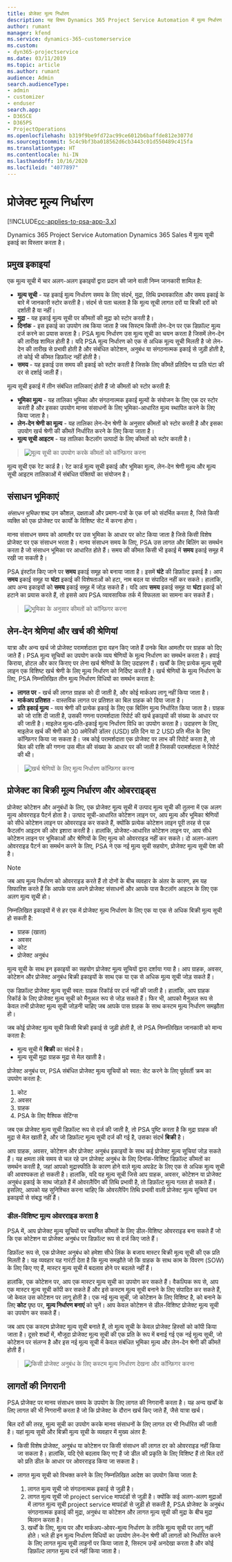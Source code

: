 ```yaml
---
title: प्रोजेक्ट मूल्य निर्धारण
description: यह विषय Dynamics 365 Project Service Automation में मूल्य निर्धारण कैसे काम करता है, के बारे में जानकारी प्रदान करता है।
author: rumant
manager: kfend
ms.service: dynamics-365-customerservice
ms.custom:
- dyn365-projectservice
ms.date: 03/11/2019
ms.topic: article
ms.author: rumant
audience: Admin
search.audienceType:
- admin
- customizer
- enduser
search.app:
- D365CE
- D365PS
- ProjectOperations
ms.openlocfilehash: b319f9be9fd72ac99ce6012b6baffde812e3077d
ms.sourcegitcommit: 5c4c9bf3ba018562d6cb3443c01d550489c415fa
ms.translationtype: HT
ms.contentlocale: hi-IN
ms.lasthandoff: 10/16/2020
ms.locfileid: "4077897"
---
```

# <a name="project-pricing"></a>प्रोजेक्ट मूल्य निर्धारण 

[!INCLUDE[cc-applies-to-psa-app-3.x](../includes/cc-applies-to-psa-app-3x.md)]

Dynamics 365 Project Service Automation Dynamics 365 Sales में मूल्य सूची इकाई का विस्तार करता है। 

## <a name="key-entities"></a>प्रमुख इकाइयां

एक मूल्य सूची में चार अलग-अलग इकाइयों द्वारा प्रदान की जाने वाली निम्न जानकारी शामिल है:

- **मूल्य सूची** - यह इकाई मूल्य निर्धारण समय के लिए संदर्भ, मुद्रा, तिथि प्रभावकारिता और समय इकाई के बारे में जानकारी स्टोर करती है। संदर्भ से पता चलता है कि मूल्य सूची लागत दरों या बिक्री दरों को दर्शाती है या नहीं। 
- **मुद्रा** - यह इकाई मूल्य सूची पर कीमतों की मुद्रा को स्टोर करती है। 
- **दिनांक** - इस इकाई का उपयोग तब किया जाता है जब सिस्टम किसी लेन-देन पर एक डिफ़ॉल्ट मूल्य दर्ज करने का प्रयास करता है। PSA मूल्य निर्धारण उस मूल्य सूची का चयन करता है जिसमें लेन-देन की तारीख शामिल होती है। यदि PSA मूल्य निर्धारण को एक से अधिक मूल्य सूची मिलती है जो लेन-देन की तारीख से प्रभावी होती है और संबंधित कोटेशन, अनुबंध या संगठनात्मक इकाई से जुड़ी होती है, तो कोई भी कीमत डिफ़ॉल्ट नहीं होती है। 
- **समय** - यह इकाई उस समय की इकाई को स्टोर करती है जिसके लिए कीमतें प्रतिदिन या प्रति घंटा की दर से दर्शाई जाती हैं। 

मूल्य सूची इकाई में तीन संबंधित तालिकाएं होती हैं जो कीमतों को स्टोर करती हैं:

  - **भूमिका मूल्य** - यह तालिका भूमिका और संगठनात्मक इकाई मूल्यों के संयोजन के लिए एक दर स्टोर करती है और इसका उपयोग मानव संसाधनों के लिए भूमिका-आधारित मूल्य स्थापित करने के लिए किया जाता है।
  - **लेन-देन श्रेणी का मूल्य** - यह तालिका लेन-देन श्रेणी के अनुसार कीमतों को स्टोर करती है और इसका उपयोग खर्च श्रेणी की कीमतें निर्धारित करने के लिए किया जाता है।
  - **मूल्य सूची आइटम** - यह तालिका कैटलॉग उत्पादों के लिए कीमतों को स्टोर करती है।

> ![मूल्य सूची का उपयोग करके कीमतों को कॉन्फ़िगर करना](media/basic-guide-12.png)
 
मूल्य सूची एक रेट कार्ड है। रेट कार्ड मूल्य सूची इकाई और भूमिका मूल्य, लेन-देन श्रेणी मूल्य और मूल्य सूची आइटम तालिकाओं में संबंधित पंक्तियों का संयोजन है।

## <a name="resource-roles"></a>संसाधन भूमिकाएं

*संसाधन भूमिका* शब्द उन कौशल, दक्षताओं और प्रमाण-पत्रों के एक वर्ग को संदर्भित करता है, जिसे किसी व्यक्ति को एक प्रोजेक्ट पर कार्यों के विशिष्ट सेट में करना होगा।

मानव संसाधन समय को आमतौर पर उस भूमिका के आधार पर कोट किया जाता है जिसे किसी विशेष प्रोजेक्ट पर एक संसाधन भरता है। मानव संसाधन समय के लिए, PSA उस लागत और बिलिंग का समर्थन करता है जो संसाधन भूमिका पर आधारित होते हैं। समय की कीमत किसी भी इकाई में **समय** इकाई समूह में रखी जा सकती है।

PSA इंस्टॉल किए जाने पर **समय** इकाई समूह को बनाया जाता है। इसमें **घंटे** की डिफ़ॉल्ट इकाई है। आप **समय** इकाई समूह या **घंटा** इकाई की विशेषताओं को हटा, नाम बदल या संपादित नहीं कर सकते। हालांकि, आप अन्य इकाइयों को **समय** इकाई समूह में जोड़ सकते हैं। यदि आप **समय** इकाई समूह या **घंटा** इकाई को हटाने का प्रयास करते हैं, तो इससे आप PSA व्यावसायिक तर्क में विफलता का सामना कर सकते हैं।

> ![भूमिका के अनुसार कीमतों को कॉन्फ़िगर करना](media/basic-guide-13.png)
 
## <a name="transaction-categories-and-expense-categories"></a>लेन-देन श्रेणियां और खर्च की श्रेणियां

यात्रा और अन्य खर्च जो प्रोजेक्ट परामर्शदाता द्वारा वहन किए जाते हैं उनके बिल आमतौर पर ग्राहक को दिए जाते हैं। PSA मूल्य सूचियों का उपयोग करके व्यय श्रेणियों के मूल्य निर्धारण का समर्थन करता है। हवाई किराया, होटल और कार किराए पर लेना खर्च श्रेणियों के लिए उदाहरण हैं। खर्चों के लिए प्रत्येक मूल्य सूची लाइन एक विशिष्ट खर्च श्रेणी के लिए मूल्य निर्धारण को निर्दिष्ट करती है। खर्च श्रेणियों के मूल्य निर्धारण के लिए, PSA निम्नलिखित तीन मूल्य निर्धारण विधियों का समर्थन करता है:

- **लागत पर** - खर्च की लागत ग्राहक को दी जाती है, और कोई मार्कअप लागू नहीं किया जाता है।
- **मार्कअप प्रतिशत** - वास्तविक लागत पर प्रतिशत का बिल ग्राहक को दिया जाता है। 
- **प्रति इकाई मूल्य** - व्यय श्रेणी की प्रत्येक इकाई के लिए एक बिलिंग मूल्य निर्धारित किया जाता है। ग्राहक को जो राशि दी जाती है, उसकी गणना परामर्शदाता रिपोर्ट की खर्च इकाइयों की संख्या के आधार पर की जाती है। माइलेज मूल्य-प्रति-इकाई मूल्य निर्धारण विधि का उपयोग करता है। उदाहरण के लिए, माइलेज खर्च की श्रेणी को 30 अमेरिकी डॉलर (USD) प्रति दिन या 2 USD प्रति मील के लिए कॉन्फ़िगर किया जा सकता है। जब कोई परामर्शदाता एक प्रोजेक्ट पर लाभ की रिपोर्ट करता है, तो बिल की राशि की गणना उस मील की संख्या के आधार पर की जाती है जिसकी परामर्शदाता ने रिपोर्ट की थी।

> ![खर्च श्रेणियों के लिए मूल्य निर्धारण कॉन्फ़िगर करना](media/basic-guide-14.png)
 
## <a name="project-sales-pricing-and-overrides"></a>प्रोजेक्ट का बिक्री मूल्य निर्धारण और ओवरराइड्स

प्रोजेक्ट कोटेशन और अनुबंधों के लिए, एक प्रोजेक्ट मूल्य सूची में उत्पाद मूल्य सूची की तुलना में एक अलग मूल्य ओवरराइड पैटर्न होता है। उत्पाद सूची-आधारित कोटेशन लाइन पर, आप मूल्य और भूमिका श्रेणियों को सीधे कोटेशन लाइन पर ओवरराइड कर सकते हैं, क्योंकि प्रत्येक कोटेशन लाइन पूरी तरह से एक कैटलॉग आइटम की ओर इशारा करती है। हालांकि, प्रोजेक्ट-आधारित कोटेशन लाइन पर, आप सीधे कोटेशन लाइन पर भूमिकाओं और श्रेणियों के लिए मूल्य को ओवरराइड नहीं कर सकते। दो अलग-अलग ओवरराइड पैटर्न का समर्थन करने के लिए, PSA ने एक नई मूल्य सूची सहयोग, प्रोजेक्ट मूल्य सूची पेश की है।

> [!NOTE]
> जब आप मूल्य निर्धारण को ओवरराइड करते हैं तो दोनों के बीच व्यवहार के अंतर के कारण, हम यह सिफारिश करते हैं कि आपके पास अपने प्रोजेक्ट संसाधनों और आपके पास कैटलॉग आइटम के लिए एक अलग मूल्य सूची हो।

निम्नलिखित इकाइयों में से हर एक में प्रोजेक्ट मूल्य निर्धारण के लिए एक या एक से अधिक बिक्री मूल्य सूची हो सकती है:

- ग्राहक (खाता) 
- अवसर 
- कोट 
- प्रोजेक्ट अनुबंध

मूल्य सूची के साथ इन इकाइयों का सहयोग प्रोजेक्ट मूल्य सूचियों द्वारा दर्शाया गया है। आप ग्राहक, अवसर, कोटेशन और प्रोजेक्ट अनुबंध बिक्री इकाइयों के साथ एक या एक से अधिक मूल्य सूची जोड़ सकते हैं।

एक डिफ़ॉल्ट प्रोजेक्ट मूल्य सूची स्वत: ग्राहक रिकॉर्ड पर दर्ज नहीं की जाती है। हालांकि, आप ग्राहक रिकॉर्ड के लिए प्रोजेक्ट मूल्य सूची को मैनुअल रूप से जोड़ सकते हैं। फिर भी, आपको मैनुअल रूप से केवल तभी प्रोजेक्ट मूल्य सूची जोड़नी चाहिए जब आपके पास ग्राहक के साथ कस्टम मूल्य निर्धारण समझौता हो। 

जब कोई प्रोजेक्ट मूल्य सूची किसी बिक्री इकाई से जुड़ी होती है, तो PSA निम्नलिखित जानकारी को मान्य करता है:

- मूल्य सूची में **बिक्री** का संदर्भ है। 
- मूल्य सूची मुद्रा ग्राहक मुद्रा से मेल खाती है। 

प्रोजेक्ट अनुबंध पर, PSA संबंधित प्रोजेक्ट मूल्य सूचियों को स्वत: सेट करने के लिए पूर्ववर्ती क्रम का उपयोग करता है:

1. कोट
2. अवसर
3. ग्राहक 
4. PSA के लिए वैश्विक सेटिंग्स

जब एक प्रोजेक्ट मूल्य सूची डिफ़ॉल्ट रूप से दर्ज की जाती है, तो PSA पुष्टि करता है कि मुद्रा ग्राहक की मुद्रा से मेल खाती है, और जो डिफ़ॉल्ट मूल्य सूची दर्ज की गई है, उसका संदर्भ **बिक्री** है।

आप ग्राहक, अवसर, कोटेशन और प्रोजेक्ट अनुबंध इकाइयों के साथ कई प्रोजेक्ट मूल्य सूचियां जोड़ सकते हैं। यह क्षमता लंबे समय से चल रहे उन प्रोजेक्ट अनुबंध के लिए दिनांक-विशिष्ट डिफ़ॉल्ट कीमतों का समर्थन करती है, जहां आपको मुद्रास्फीति के कारण होने वाले मूल्य अपडेट के लिए एक से अधिक मूल्य सूची की आवश्यकता हो सकती है। हालांकि, यदि वह मूल्य सूची जिसे आप ग्राहक, अवसर, कोटेशन या प्रोजेक्ट अनुबंध इकाई के साथ जोड़ते हैं में ओवरलैपिंग की तिथि प्रभावी है, तो डिफ़ॉल्ट मूल्य गलत हो सकते हैं। इसलिए, आपको यह सुनिश्चित करना चाहिए कि ओवरलैपिंग तिथि प्रभावी वाली प्रोजेक्ट मूल्य सूचियां उन इकाइयों से संबद्ध नहीं हैं।

### <a name="deal-specific-price-overrides"></a>डील-विशिष्ट मूल्य ओवरराइड करता है

PSA में, आप प्रोजेक्ट मूल्य सूचियों पर चयनित कीमतों के लिए डील-विशिष्ट ओवरराइड बना सकते हैं जो कि एक कोटेशन या प्रोजेक्ट अनुबंध पर डिफ़ॉल्ट रूप से दर्ज किए जाते हैं।

डिफ़ॉल्ट रूप से, एक प्रोजेक्ट अनुबंध को हमेशा सीधे लिंक के बजाय मास्टर बिक्री मूल्य सूची की एक प्रति मिलती है। यह व्यवहार यह गारंटी देता है कि मूल्य समझौते जो कि ग्राहक के साथ काम के विवरण (SOW) के लिए किए गए हैं, मास्टर मूल्य सूची में बदलाव होने पर बदलते नहीं हैं।

हालांकि, एक कोटेशन पर, आप एक मास्टर मूल्य सूची का उपयोग कर सकते हैं। वैकल्पिक रूप से, आप एक मास्टर मूल्य सूची कॉपी कर सकते हैं और इसे कस्टम मूल्य सूची बनाने के लिए संपादित कर सकते हैं, जो केवल उस कोटेशन पर लागू होती है। एक नई मूल्य सूची, जो कोटेशन के लिए विशिष्ट है, को बनाने के लिए **कोट** पृष्ठ पर, **मूल्य निर्धारण बनाएं** को चुनें। आप केवल कोटेशन से डील-विशिष्ट प्रोजेक्ट मूल्य सूची का उपयोग कर सकते हैं। 

जब आप एक कस्टम प्रोजेक्ट मूल्य सूची बनाते हैं, तो मूल्य सूची के केवल प्रोजेक्ट हिस्सों को कॉपी किया जाता है। दूसरे शब्दों में, मौजूदा प्रोजेक्ट मूल्य सूची की एक प्रति के रूप में बनाई गई एक नई मूल्य सूची, जो कोटेशन पर संलग्न है और इस नई मूल्य सूची में केवल संबंधित भूमिका मूल्य और लेन-देन श्रेणी की कीमतें होती हैं।

> ![किसी प्रोजेक्ट अनुबंध के लिए कस्टम मूल्य निर्धारण देखना और कॉन्फ़िगर करना](media/basic-guide-15.png)
  
## <a name="tracking-costs"></a>लागतों की निगरानी

PSA प्रोजेक्ट पर मानव संसाधन समय के उपयोग के लिए लागत की निगरानी करता है। यह अन्य खर्चों के लिए लागत की भी निगरानी करता है जो कि प्रोजेक्ट के दौरान खर्च किए जाते हैं, जैसे यात्रा खर्च।

बिल दरों की तरह, मूल्य सूची का उपयोग करके मानव संसाधनों के लिए लागत दर भी निर्धारित की जाती है। यहां मूल्य सूची और बिक्री मूल्य सूची के व्यवहार में मुख्य अंतर हैं:

- किसी विशेष प्रोजेक्ट, अनुबंध या कोटेशन पर किसी संसाधन की लागत दर को ओवरराइड नहीं किया जा सकता है। हालांकि, यदि ऐसे बदलाव किए गए हैं जो डील की प्रकृति के लिए विशिष्ट हैं तो बिल दरों को प्रति डील के आधार पर ओवरराइड किया जा सकता है। 

- लागत मूल्य सूची को विभक्त करने के लिए निम्नलिखित आदेश का उपयोग किया जाता है:

    1. लागत मूल्य सूची जो संगठनात्मक इकाई से जुड़ी है।
    2. लागत मूल्य सूची जो project service मापदंडों से जुड़ी है। क्योंकि कई अलग-अलग मुद्राओं में लागत मूल्य सूची project service मापदंडों से जुड़ी हो सकती है, PSA प्रोजेक्ट के अनुबंध संगठनात्मक इकाई की मुद्रा, अनुबंध या कोटेशन और लागत मूल्य सूची की मुद्रा के बीच मुद्रा मिलान करता है।
    3. खर्चों के लिए, मूल्य पर और मार्कअप-ओवर-मूल्य निर्धारण के तरीके मूल्य सूची पर लागू नहीं होते। भले ही इन मूल्य निर्धारण विधियों का उपयोग लेन-देन श्रेणी की लागतों को निर्धारित करने के लिए लागत मूल्य सूची लाइनों पर किया जाता है, सिस्टम उन्हें अनदेखा करता है और कोई डिफ़ॉल्ट लागत मूल्य दर्ज नहीं किया जाता है।
